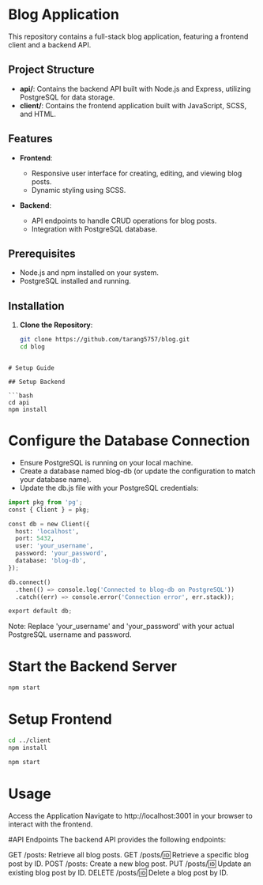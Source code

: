 # Blog Application

This repository contains a full-stack blog application, featuring a frontend client and a backend API.

## Project Structure

- **api/**: Contains the backend API built with Node.js and Express, utilizing PostgreSQL for data storage.
- **client/**: Contains the frontend application built with JavaScript, SCSS, and HTML.

## Features

- **Frontend**:
  - Responsive user interface for creating, editing, and viewing blog posts.
  - Dynamic styling using SCSS.

- **Backend**:
  - API endpoints to handle CRUD operations for blog posts.
  - Integration with PostgreSQL database.

## Prerequisites
- Node.js and npm installed on your system.
- PostgreSQL installed and running.

## Installation

1. **Clone the Repository**:

   ```bash
   git clone https://github.com/tarang5757/blog.git
   cd blog
  ```

# Setup Guide

## Setup Backend

```bash
cd api
npm install
```

# Configure the Database Connection
- Ensure PostgreSQL is running on your local machine.
 - Create a database named blog-db (or update the configuration to match your database name).
 - Update the db.js file with your PostgreSQL credentials:

```Python
import pkg from 'pg';
const { Client } = pkg;

const db = new Client({
  host: 'localhost',
  port: 5432,
  user: 'your_username',
  password: 'your_password',
  database: 'blog-db',
});

db.connect()
  .then(() => console.log('Connected to blog-db on PostgreSQL'))
  .catch((err) => console.error('Connection error', err.stack));

export default db;
```

Note: Replace 'your_username' and 'your_password' with your actual PostgreSQL username and password.

# Start the Backend Server
```bash
npm start
```

# Setup Frontend
```bash
cd ../client
npm install
```

```Bash
npm start
```

# Usage
Access the Application
Navigate to http://localhost:3001 in your browser to interact with the frontend.

#API Endpoints
The backend API provides the following endpoints:

GET /posts: Retrieve all blog posts.
GET /posts/:id: Retrieve a specific blog post by ID.
POST /posts: Create a new blog post.
PUT /posts/:id: Update an existing blog post by ID.
DELETE /posts/:id: Delete a blog post by ID.






